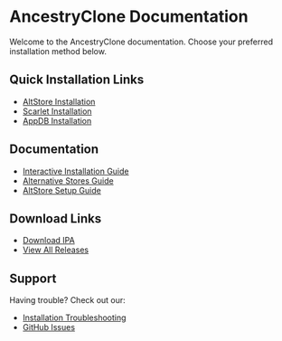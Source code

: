 # AncestryClone Documentation

Welcome to the AncestryClone documentation. Choose your preferred installation method below.

## Quick Installation Links

- [AltStore Installation](altstore://source?url=https://arvindcr4.github.io/AncestryClone/altstore-manifest.json)
- [Scarlet Installation](scarlet://install?url=https://arvindcr4.github.io/AncestryClone/scarlet.json)
- [AppDB Installation](appdb://install?url=https://arvindcr4.github.io/AncestryClone/appdb.json)

## Documentation

- [Interactive Installation Guide](install.html)
- [Alternative Stores Guide](ALTERNATIVE_STORES.md)
- [AltStore Setup Guide](ALTSTORE_README.md)

## Download Links

- [Download IPA](https://github.com/arvindcr4/AncestryClone/releases/download/v1.0.0/AncestryClone.ipa)
- [View All Releases](https://github.com/arvindcr4/AncestryClone/releases)

## Support

Having trouble? Check out our:
- [Installation Troubleshooting](ALTERNATIVE_STORES.md#troubleshooting)
- [GitHub Issues](https://github.com/arvindcr4/AncestryClone/issues)

